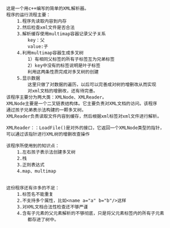 	这是一个用c++编写的简单的XML解析器。
	程序的运行流程主要：
		1.程序先读取内容到内存
		2.然后检查xml文件是否合法
		3.解析缓存使用multimap容器记录父子关系
			key：父
			value:子
		4.利用multimap容器生成多叉树
			1）有相同父标签的所有子标签互为兄弟标签
			2）key中没有的标签说明是叶子标签
			利用这两条性质完成对多叉树的创建
		5.显示数据
			这里只做了对数据的遍历，以后可以完善成对树的增删改从而实现
			对xml文档的增删改，还有待完善。
	该程序主要分为两大类：XMLNode、XMLReader。
	XMLNode主要是一个二叉链表结构体。它主要负责对XML文档的访问。该程序
	通过孩子兄弟表示法构建的一颗多叉树。
	XMLReader负责读取文件内容到缓存，然后根据xml标签对xml文件进行解析。
	
	XMLReader：：LoadFile()是对外的接口，它返回一个XMLNode类型的指针，
	可以通过该指针进行XML树的增删改查操作
	
	该程序所使用到的知识点：
		1.左右孩子表示法创建多叉树
		2.栈
		3.正则表达式
		4.map、multimap
	
	
	这份程序还有许多的不足：
		1.标签名不能重复
		2.不支持多个属性，比如<name a="a" b="b"/>这样
		3.对XML文档合法性检查还不够严谨
		4.含有子元素的父元素解析的不够彻底，只是将父元素标签内的所有子元素
			都存进了树中。